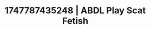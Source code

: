 ---
categories:
- Glory hole
- Romantic kink
- BookTok after dark
- Lingerie worship
- Authentic sex
image: /assets/images/1747787435248.jpg
layout: post
seo:
  description: Featured content with premium Scat Fetish, ABDL Play. HD images available.
  keywords: Scat Fetish, ABDL Play
  og_image: /assets/images/1747787435248.jpg
  schema_type: VisualArtwork
tags:
- '#1747787435248'
- Scat Fetish
- ABDL Play
title: 1747787435248 | ABDL Play Scat Fetish
---